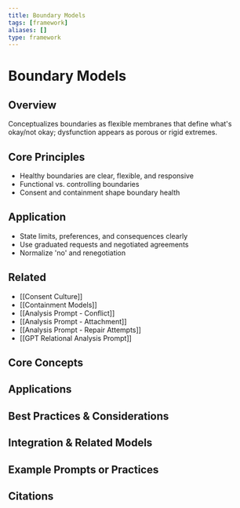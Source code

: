 ```yaml
---
title: Boundary Models
tags: [framework]
aliases: []
type: framework
---
```


<!-- @format -->

# Boundary Models

## Overview

Conceptualizes boundaries as flexible membranes that define what's okay/not okay; dysfunction appears as porous or rigid extremes.

## Core Principles

- Healthy boundaries are clear, flexible, and responsive
- Functional vs. controlling boundaries
- Consent and containment shape boundary health

## Application

- State limits, preferences, and consequences clearly
- Use graduated requests and negotiated agreements
- Normalize 'no' and renegotiation

## Related

- [[Consent Culture]]
- [[Containment Models]]
- [[Analysis Prompt - Conflict]]
- [[Analysis Prompt - Attachment]]
- [[Analysis Prompt - Repair Attempts]]
- [[GPT Relational Analysis Prompt]]


## Core Concepts


## Applications


## Best Practices & Considerations


## Integration & Related Models


## Example Prompts or Practices


## Citations
